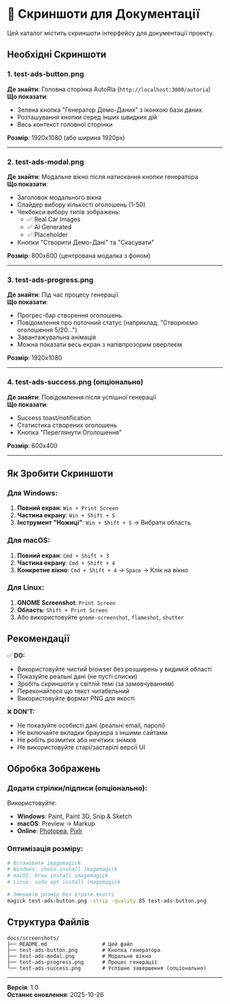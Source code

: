 # 📸 Скриншоти для Документації

Цей каталог містить скриншоти інтерфейсу для документації проекту.

## Необхідні Скриншоти

### 1. test-ads-button.png
**Де знайти**: Головна сторінка AutoRia (`http://localhost:3000/autoria`)  
**Що показати**:
- Зелена кнопка "Генератор Демо-Даних" з іконкою бази даних
- Розташування кнопки серед інших швидких дій
- Весь контекст головної сторінки

**Розмір**: 1920x1080 (або ширина 1920px)

---

### 2. test-ads-modal.png
**Де знайти**: Модальне вікно після натискання кнопки генератора  
**Що показати**:
- Заголовок модального вікна
- Слайдер вибору кількості оголошень (1-50)
- Чекбокси вибору типів зображень:
  - ✅ Real Car Images
  - ✅ AI Generated
  - ✅ Placeholder
- Кнопки "Створити Демо-Дані" та "Скасувати"

**Розмір**: 800x600 (центрована модалка з фоном)

---

### 3. test-ads-progress.png
**Де знайти**: Під час процесу генерації  
**Що показати**:
- Прогрес-бар створення оголошень
- Повідомлення про поточний статус (наприклад: "Створюємо оголошення 5/20...")
- Завантажувальна анімація
- Можна показати весь екран з напівпрозорим оверлеєм

**Розмір**: 1920x1080

---

### 4. test-ads-success.png (опціонально)
**Де знайти**: Повідомлення після успішної генерації  
**Що показати**:
- Success toast/notification
- Статистика створених оголошень
- Кнопка "Переглянути Оголошення"

**Розмір**: 600x400

---

## Як Зробити Скриншоти

### Для Windows:
1. **Повний екран**: `Win + Print Screen`
2. **Частина екрану**: `Win + Shift + S`
3. **Інструмент "Ножиці"**: `Win + Shift + S` → Вибрати область

### Для macOS:
1. **Повний екран**: `Cmd + Shift + 3`
2. **Частина екрану**: `Cmd + Shift + 4`
3. **Конкретне вікно**: `Cmd + Shift + 4` → `Space` → Клік на вікно

### Для Linux:
1. **GNOME Screenshot**: `Print Screen`
2. **Область**: `Shift + Print Screen`
3. Або використовуйте `gnome-screenshot`, `flameshot`, `shutter`

## Рекомендації

✅ **DO:**
- Використовуйте чистий browser без розширень у видимій області
- Показуйте реальні дані (не пусті списки)
- Зробіть скриншоти у світлій темі (за замовчуванням)
- Переконайтеся що текст читабельний
- Використовуйте формат PNG для якості

❌ **DON'T:**
- Не показуйте особисті дані (реальні email, паролі)
- Не включайте вкладки браузера з іншими сайтами
- Не робіть розмитих або нечітких знімків
- Не використовуйте старі/застарілі версії UI

## Обробка Зображень

### Додати стрілки/підписи (опціонально):
Використовуйте:
- **Windows**: Paint, Paint 3D, Snip & Sketch
- **macOS**: Preview → Markup
- **Online**: [Photopea](https://www.photopea.com/), [Pixlr](https://pixlr.com/)

### Оптимізація розміру:
```bash
# Встановити imagemagick
# Windows: choco install imagemagick
# macOS: brew install imagemagick
# Linux: sudo apt install imagemagick

# Зменшити розмір без втрати якості
magick test-ads-button.png -strip -quality 85 test-ads-button.png
```

## Структура Файлів

```
docs/screenshots/
├── README.md                  # Цей файл
├── test-ads-button.png        # Кнопка генератора
├── test-ads-modal.png         # Модальне вікно
├── test-ads-progress.png      # Процес генерації
└── test-ads-success.png       # Успішне завершення (опціонально)
```

---

**Версія**: 1.0  
**Останнє оновлення**: 2025-10-26

